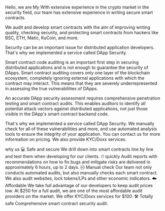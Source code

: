 Hello, we are My
With extensive experience in the crypto market in the security field, our team has extensive experience in writing secure smart contracts.

We audit and develop smart contracts with the aim of improving writing quality, checking security, and protecting smart contracts from hackers like BSC, ETH, Matic, KuCoin, and more.

Security can be an important issue for distributed application developers. That's why we implemented a service called DApp Security.

Smart contract code auditing is an important first step in securing distributed applications and is not enough to guarantee the security of DApps. Smart contract auditing covers only one layer of the blockchain ecosystem, completely ignoring external applications with which the contract may interact. This means that they are severely underrepresented in assessing the true vulnerabilities of DApps.

An accurate DApp security assessment requires comprehensive penetration testing and smart contract audits. This enables auditors to identify all potential attack vectors against distributed applications, not just those visible in the DApp's smart contract backend code.

That's why we implemented a service called DApp Security. We manually check for all of these vulnerabilities and more, and use automated analysis tools to ensure the integrity of your application. You can contact us for more information on pricing. We also provide KYC/Doxx services.

why us
💻 Safe and secure
We drill down into smart contracts line by line and test them when developing for our clients.
⏱ quickly
Audit reports with recommendations on how to fix bugs and mitigate risks are delivered in approximately 6 hours, up to 2 days.
♾ Manual check
Our team not only conducts automated audits, but also manually checks each smart contract. We also audit websites, lock tokens/LPs and other economic indicators.
☁️ Affordable
We take full advantage of our developers to keep audit prices low. At $250 for a full audit, we are one of the most affordable audit providers on the market. We offer KYC/Doxx services for $100.
🛠 Totally safe
Comprehensive smart contract security audit.

